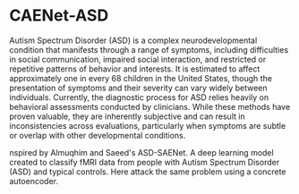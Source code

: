 # CAENet-ASD
Autism Spectrum Disorder (ASD) is a complex neurodevelopmental condition that manifests through a range of symptoms, including difficulties in social communication, impaired social interaction, and restricted or repetitive patterns of behavior and interests. It is estimated to affect approximately one in every 68 children in the United States, though the presentation of symptoms and their severity can vary widely between individuals. Currently, the diagnostic process for ASD relies heavily on behavioral assessments conducted by clinicians. While these methods have proven valuable, they are inherently subjective and can result in inconsistencies across evaluations, particularly when symptoms are subtle or overlap with other developmental conditions.

nspired by Almuqhim and Saeed's ASD-SAENet. A deep learning model created to classify fMRI data from people with Autism Spectrum Disorder (ASD) and typical controls. Here attack the same problem using a concrete autoencoder.

##
